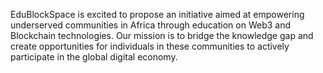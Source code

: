 

EduBlockSpace is excited to propose an initiative aimed at empowering underserved communities in Africa through education on Web3 and Blockchain technologies. 
Our mission is to bridge the knowledge gap and create opportunities for individuals in these communities to actively participate in the global digital economy.
